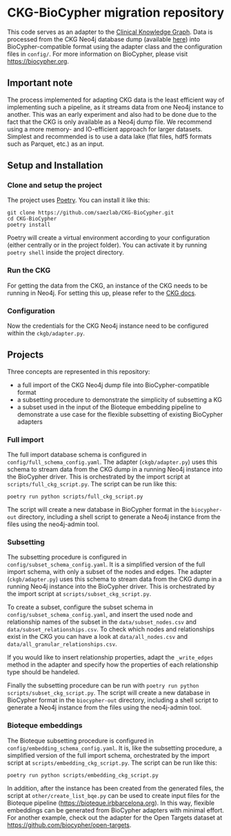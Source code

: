 # CKG-BioCypher migration repository

This code serves as an adapter to the [Clinical Knowledge
Graph](https://doi.org/10.1038/s41587-021-01145-6). Data is processed from the
CKG Neo4j database dump (available
[here](https://data.mendeley.com/datasets/mrcf7f4tc2/3)) into
BioCypher-compatible format using the adapter class and the configuration files
in `config/`. For more information on BioCypher, please visit 
https://biocypher.org.

## Important note

The process implemented for adapting CKG data is the least efficient way of
implementing such a pipeline, as it streams data from one Neo4j instance to
another. This was an early experiment and also had to be done due to the fact
that the CKG is only available as a Neo4j dump file. We recommend using a more
memory- and IO-efficient approach for larger datasets. Simplest and recommended
is to use a data lake (flat files, hdf5 formats such as Parquet, etc.) as an
input.

## Setup and Installation

### Clone and setup the project

The project uses [Poetry](https://python-poetry.org). You can install it like 
this:

``` 
git clone https://github.com/saezlab/CKG-BioCypher.git 
cd CKG-BioCypher
poetry install 
```

Poetry will create a virtual environment according to your configuration (either
centrally or in the project folder). You can activate it by running `poetry
shell` inside the project directory.

### Run the CKG

For getting the data from the CKG, an instance of the CKG needs to be running in
Neo4j. For setting this up, please refer to the [CKG
docs](https://ckg.readthedocs.io/en/latest/ckg_builder/graphdb-builder.html#building-ckg-s-graph-database-from-a-dump-file).

### Configuration

Now the credentials for the CKG Neo4j instance need to be configured within the
`ckgb/adapter.py`.


## Projects
Three concepts are represented in this repository:
- a full import of the CKG Neo4j dump file into BioCypher-compatible format
- a subsetting procedure to demonstrate the simplicity of subsetting a KG
- a subset used in the input of the Bioteque embedding pipeline to demonstrate
    a use case for the flexible subsetting of existing BioCypher adapters

### Full import
The full import database schema is configured in
`config/full_schema_config.yaml`. The adapter (`ckgb/adapter.py`) uses this
schema to stream data from the CKG dump in a running Neo4j instance into the
BioCypher driver. This is orchestrated by the import script at
`scripts/full_ckg_script.py`. The script can be run like this:

``` poetry run python scripts/full_ckg_script.py ```

The script will create a new database in BioCypher format in the `biocypher-out`
directory, including a shell script to generate a Neo4j instance from the files
using the neo4j-admin tool.

### Subsetting
The subsetting procedure is configured in `config/subset_schema_config.yaml`. It
is a simplified version of the full import schema, with only a subset of the
nodes and edges. The adapter (`ckgb/adapter.py`) uses this schema to stream data
from the CKG dump in a running Neo4j instance into the BioCypher driver. This is
orchestrated by the import script at `scripts/subset_ckg_script.py`.

To create a subset, configure the subset schema in
`config/subset_schema_config.yaml`, and insert the used node and relationship
names of the subset in the `data/subset_nodes.csv` and
`data/subset_relationships.csv`. To check which nodes and relationships exist
in the CKG you can have a look at `data/all_nodes.csv` and
`data/all_granular_relationships.csv`.

If you would like to insert relationship properties, adapt the `_write_edges`
method in the adapter and specify how the properties of each relationship type
should be handeled.

Finally the subsetting procedure can be run with `poetry run python
scripts/subset_ckg_script.py`. The script will create a new database in
BioCypher format in the `biocypher-out` directory, including a shell script to
generate a Neo4j instance from the files using the neo4j-admin tool.

### Bioteque embeddings
The Bioteque subsetting procedure is configured in
`config/embedding_schema_config.yaml`. It is, like the subsetting procedure, a
simplified version of the full import schema, orchestrated by the import script
at `scripts/embedding_ckg_script.py`. The script can be run like this:

``` poetry run python scripts/embedding_ckg_script.py ```

In addition, after the instance has been created from the generated files, the
script at `other/create_list_bqe.py` can be used to create input files for the
Bioteque pipeline (https://bioteque.irbbarcelona.org). In this way, flexible
embeddings can be generated from BioCypher adapters with minimal effort. For
another example, check out the adapter for the Open Targets dataset at
https://github.com/biocypher/open-targets.
